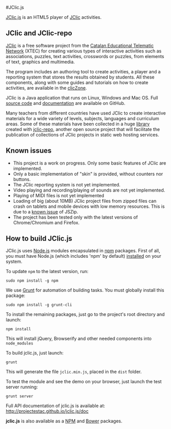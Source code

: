 #JClic.js

[JClic.js](https://github.com/projectestac/jclic.js) is an HTML5 player
of [JClic](https://github.com/projectestac/jclic) activities.

## JClic and JClic-repo

[JClic](http://clic.xtec.cat) is a free software project from the [Catalan Educational Telematic Network](http://www.xtec.cat) 
(XTEC) for creating various types of interactive activities such as associations, puzzles, text activities,
crosswords or puzzles, from elements of text, graphics and multimedia.

The program includes an authoring tool to create activities, a player and a reporting system that stores
the results obtained by students. All these components, along with some guides and tutorials on how to
create activities, are available in the [clicZone](http://clic.xtec.cat/en/jclic/download.htm).

JClic is a Java application that runs on Linux, Windows and Mac OS. Full [source code](https://github.com/projectestac/jclic)
and [documentation](http://projectestac.github.io/jclic/) are available on GitHub.

Many teachers from different countries have used JClic to create interactive materials for a wide variety
of levels, subjects, languages and curriculum areas. Some of these materials have been collected in a 
huge [library](http://clic.xtec.cat/repo) created with [jclic-repo](https://github.com/projectestac/jclic-repo),
another open source project that will facilitate the publication of collections of JClic projects in
static web hosting services.


## Known issues

* This project is a work on progress. Only some basic features of JClic are implemented.
* Only a basic implementation of "skin" is provided, without counters nor buttons.
* The JClic reporting system is not yet implemented.
* Video playing and recording/playing of sounds are not yet implemented.
* Playing of MIDI files is not yet implemented
* Loading of big (about 10MB) JClic project files from zipped files can crash on tablets
and mobile devices with low memory resources. This is due to a
[known issue](https://github.com/Stuk/jszip/issues/135) of JSZip.
* The project has been tested only with the latest versions of Chrome/Chromium and Firefox.

## How to build JClic.js

JClic.js uses [Node.js](https://nodejs.org/) modules encapsulated in [npm](https://www.npmjs.com/)
packages. First of all, you must have Node.js (which includes 'npm' by default) [installed](https://nodejs.org/download/)
on your system.

To update `npm` to the latest version, run:

```
sudo npm install -g npm
```

We use [Grunt](http://gruntjs.com/) for automation of building tasks. You must globally install this
package:

```
sudo npm install -g grunt-cli
```

To install the remaining packages, just go to the project's root directory and launch:

```
npm install
```

This will install jQuery, Browserify and other needed components into `node_modules` 

To build jclic.js, just launch:

```
grunt
```

This will generate the file `jclic.min.js`, placed in the `dist` folder.

To test the module and see the demo on your browser, just launch the test server running:

```
grunt server
```

Full API documentation of jclic.js is available at: http://projectestac.github.io/jclic.js/doc

__jclic.js__ is also available as a [NPM](https://www.npmjs.com/package/jclic) and [Bower](https://libraries.io/bower/jclic)
packages.
